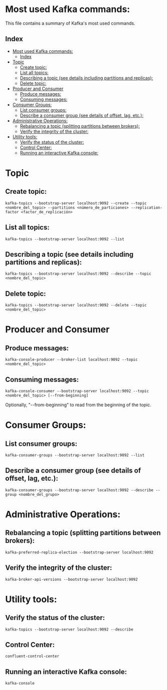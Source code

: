 
# Most used Kafka commands:
This file contains a summary of Kafka's most used commands.

## Index
- [Most used Kafka commands:](#most-used-kafka-commands)
  - [Index](#index)
- [Topic](#topic)
  - [Create topic:](#create-topic)
  - [List all topics:](#list-all-topics)
  - [Describing a topic (see details including partitions and replicas):](#describing-a-topic-see-details-including-partitions-and-replicas)
  - [Delete topic:](#delete-topic)
- [Producer and Consumer](#producer-and-consumer)
  - [Produce messages:](#produce-messages)
  - [Consuming messages:](#consuming-messages)
- [Consumer Groups:](#consumer-groups)
  - [List consumer groups:](#list-consumer-groups)
  - [Describe a consumer group (see details of offset, lag, etc.):](#describe-a-consumer-group-see-details-of-offset-lag-etc)
- [Administrative Operations:](#administrative-operations)
  - [Rebalancing a topic (splitting partitions between brokers):](#rebalancing-a-topic-splitting-partitions-between-brokers)
  - [Verify the integrity of the cluster:](#verify-the-integrity-of-the-cluster)
- [Utility tools:](#utility-tools)
  - [Verify the status of the cluster:](#verify-the-status-of-the-cluster)
  - [Control Center:](#control-center)
  - [Running an interactive Kafka console:](#running-an-interactive-kafka-console)


# Topic
## Create topic:
```
kafka-topics --bootstrap-server localhost:9092 --create --topic <nombre_del_topic> --partitions <número_de_particiones> --replication-factor <factor_de_replicación>
```

## List all topics:
```
kafka-topics --bootstrap-server localhost:9092 --list
```

## Describing a topic (see details including partitions and replicas):
```
kafka-topics --bootstrap-server localhost:9092 --describe --topic <nombre_del_topic>
```

## Delete topic:
```
kafka-topics --bootstrap-server localhost:9092 --delete --topic <nombre_del_topic>
```

# Producer and Consumer
## Produce messages:

```
kafka-console-producer --broker-list localhost:9092 --topic <nombre_del_topic>
```

## Consuming messages:
```
kafka-console-consumer --bootstrap-server localhost:9092 --topic <nombre_del_topic> [--from-beginning]
```
Optionally, "--from-beginning" to read from the beginning of the topic.


# Consumer Groups:
## List consumer groups:
```
kafka-consumer-groups --bootstrap-server localhost:9092 --list
```

## Describe a consumer group (see details of offset, lag, etc.):
```
kafka-consumer-groups --bootstrap-server localhost:9092 --describe --group <nombre_del_grupo>
```

# Administrative Operations:
## Rebalancing a topic (splitting partitions between brokers):
```
kafka-preferred-replica-election --bootstrap-server localhost:9092
```

## Verify the integrity of the cluster:
```
kafka-broker-api-versions --bootstrap-server localhost:9092
```

# Utility tools:

## Verify the status of the cluster:
```
kafka-topics --bootstrap-server localhost:9092 --describe
```

## Control Center:
```
confluent-control-center
```

## Running an interactive Kafka console:
```
kafka-console
```
